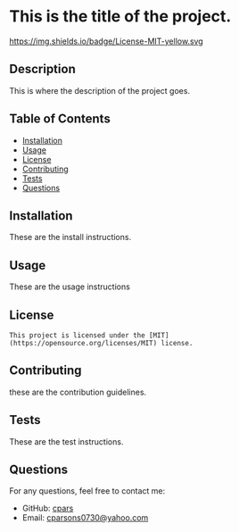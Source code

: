
 # This is the title of the project.

https://img.shields.io/badge/License-MIT-yellow.svg

## Description
This is where the description of the project goes.

## Table of Contents
- [Installation](#installation)
- [Usage](#usage)
- [License](#license)
- [Contributing](#contributing)
- [Tests](#tests)
- [Questions](#questions)

## Installation

These are the install instructions.


## Usage
These are the usage instructions

## License
    This project is licensed under the [MIT](https://opensource.org/licenses/MIT) license.

## Contributing
these are the contribution guidelines.

## Tests

These are the test instructions.


## Questions
For any questions, feel free to contact me:
- GitHub: [cpars](https://github.com/cpars)
- Email: cparsons0730@yahoo.com

